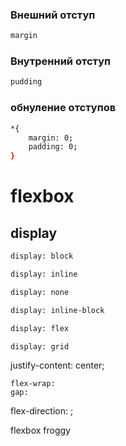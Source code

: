 ### Внешний отступ
```sh 
margin
```
### Внутренний отступ
```sh 
pudding 
```
### обнуление отступов
```sh
*{
    margin: 0;
    padding: 0;
}
```


# flexbox
## display


```sh
display: block
```

```sh
display: inline
```

```sh
display: none
```

```sh
display: inline-block
```

```sh
display: flex
```

```sh
display: grid
```

 justify-content: center;
     
    flex-wrap: 
    gap: 
flex-direction: ;

flexbox froggy